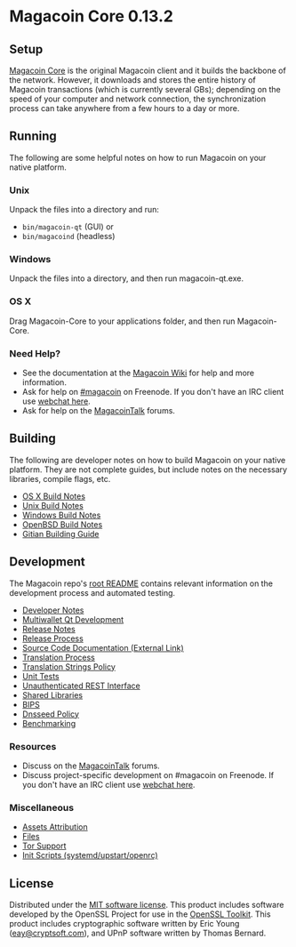 Magacoin Core 0.13.2
=====================

Setup
---------------------
[Magacoin Core](http://magacoin.org/en/download) is the original Magacoin client and it builds the backbone of the network. However, it downloads and stores the entire history of Magacoin transactions (which is currently several GBs); depending on the speed of your computer and network connection, the synchronization process can take anywhere from a few hours to a day or more.

Running
---------------------
The following are some helpful notes on how to run Magacoin on your native platform.

### Unix

Unpack the files into a directory and run:

- `bin/magacoin-qt` (GUI) or
- `bin/magacoind` (headless)

### Windows

Unpack the files into a directory, and then run magacoin-qt.exe.

### OS X

Drag Magacoin-Core to your applications folder, and then run Magacoin-Core.

### Need Help?

* See the documentation at the [Magacoin Wiki](https://magacoin.info/)
for help and more information.
* Ask for help on [#magacoin](http://webchat.freenode.net?channels=magacoin) on Freenode. If you don't have an IRC client use [webchat here](http://webchat.freenode.net?channels=magacoin).
* Ask for help on the [MagacoinTalk](https://magacointalk.io/) forums.

Building
---------------------
The following are developer notes on how to build Magacoin on your native platform. They are not complete guides, but include notes on the necessary libraries, compile flags, etc.

- [OS X Build Notes](build-osx.md)
- [Unix Build Notes](build-unix.md)
- [Windows Build Notes](build-windows.md)
- [OpenBSD Build Notes](build-openbsd.md)
- [Gitian Building Guide](gitian-building.md)

Development
---------------------
The Magacoin repo's [root README](/README.md) contains relevant information on the development process and automated testing.

- [Developer Notes](developer-notes.md)
- [Multiwallet Qt Development](multiwallet-qt.md)
- [Release Notes](release-notes.md)
- [Release Process](release-process.md)
- [Source Code Documentation (External Link)](https://dev.visucore.com/bitcoin/doxygen/)
- [Translation Process](translation_process.md)
- [Translation Strings Policy](translation_strings_policy.md)
- [Unit Tests](unit-tests.md)
- [Unauthenticated REST Interface](REST-interface.md)
- [Shared Libraries](shared-libraries.md)
- [BIPS](bips.md)
- [Dnsseed Policy](dnsseed-policy.md)
- [Benchmarking](benchmarking.md)

### Resources
* Discuss on the [MagacoinTalk](https://magacointalk.io/) forums.
* Discuss project-specific development on #magacoin on Freenode. If you don't have an IRC client use [webchat here](http://webchat.freenode.net/?channels=magacoin).

### Miscellaneous
- [Assets Attribution](assets-attribution.md)
- [Files](files.md)
- [Tor Support](tor.md)
- [Init Scripts (systemd/upstart/openrc)](init.md)

License
---------------------
Distributed under the [MIT software license](http://www.opensource.org/licenses/mit-license.php).
This product includes software developed by the OpenSSL Project for use in the [OpenSSL Toolkit](https://www.openssl.org/). This product includes
cryptographic software written by Eric Young ([eay@cryptsoft.com](mailto:eay@cryptsoft.com)), and UPnP software written by Thomas Bernard.
